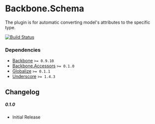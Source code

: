 [lnk]: https://travis-ci.org/DreamTheater/Backbone.Schema
[img]: https://secure.travis-ci.org/DreamTheater/Backbone.Schema.png

# Backbone.Schema
The plugin is for automatic converting model's attributes to the specific type.

[![Build Status][img]][lnk]

### Dependencies
  - [Backbone](https://github.com/documentcloud/backbone) `>= 0.9.10`
  - [Backbone.Accessors](https://github.com/DreamTheater/Backbone.Accessors) `>= 0.1.0`
  - [Globalize](https://github.com/jquery/globalize) `>= 0.1.1`
  - [Underscore](https://github.com/documentcloud/underscore) `>= 1.4.3`

## Changelog
##### 0.1.0
  - Initial Release

